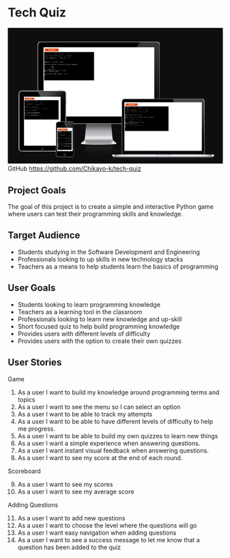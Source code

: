 # Tech Quiz

![alt text](image.png)
GitHub https://github.com/Chikayo-k/tech-quiz

## Project Goals

The goal of this project is to create a simple and interactive Python game where users can test their programming skills and knowledge.

## Target Audience

- Students studying in the Software Development and Engineering
- Professionals looking to up skills in new technology stacks
- Teachers as a means to help students learn the basics of programming

## User Goals

- Students looking to learn programming knowledge
- Teachers as a learning tool in the classroom
- Professionals looking to learn new knowledge and up-skill
- Short focused quiz to help build programming knowledge
- Provides users with different levels of difficulty
- Provides users with the option to create their own quizzes

## User Stories

Game

1. As a user I want to build my knowledge around programming terms and topics
2. As a user I want to see the menu so I can select an option
3. As a user I want to be able to track my attempts
4. As a user I want to be able to have different levels of difficulty to help me progress.
5. As a user I want to be able to build my own quizzes to learn new things
6. As a user I want a simple experience when answering questions.
7. As a user I want instant visual feedback when answering questions.
8. As a user I want to see my score at the end of each round.

Scoreboard

9. As a user I want to see my scores
10. As a user I want to see my average score

Adding Questions

11. As a user I want to add new questions
12. As a user I want to choose the level where the questions will go
13. As a user I want easy navigation when adding questions
14. As a user I want to see a success message to let me know that a question has been added to the quiz
